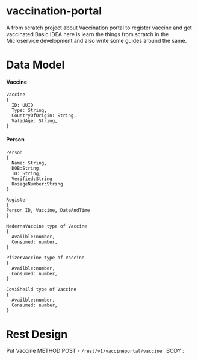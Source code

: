 # vaccination-portal
A from scratch project about Vaccination portal to register vaccine and get vaccinated
Basic IDEA here is learn the things from scratch in the Microservice development and also write some guides around the same.


# Data Model

#### Vaccine

```
Vaccine
{
  ID: UUID
  Type: String,
  CountryOfOrigin: String,
  ValidAge: String,
} 
```


#### Person
```
Person
{
  Name: String,
  DOB:String,
  ID: String,
  Verified:String
  DosageNumber:String
}
```

```
Register
{
Person_ID, Vaccine, DateAndTime
}
```

```
MedernaVaccine type of Vaccine
{
  Availble:number,
  Consumed: number,
}
```
```
PfizerVaccine type of Vaccine
{
  Availble:number,
  Consumed: number,
}
```
```
CoviSheild type of Vaccine
{
  Availble:number,
  Consumed: number,
}
```

# Rest Design

Put Vaccine 
METHOD POST - `/rest/v1/vaccineportal/vaccine `
BODY : 
          
                
